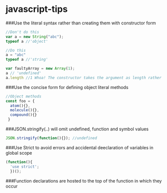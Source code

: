 # javascript-tips

###Use the literal syntax rather than creating them with constructor form

```javascript
//Don't do this
var a = new String("abc");
typeof a //'object'

//Do this
a = "abc"
typeof a //'string'

var faultyArray = new Array(1);
a // 'undefined'
a.length //1 Whoa! The constructor takes the argument as length rather than an array element
```
###Use the concise form for defining object literal methods

```javascript
//Object methods
const foo = {
  atom(){},
  molecule(){},
  compound(){}
 }
 ```
###JSON.stringify(..) will omit undefined, function and symbol values

```javascript
JSON.stringify(function(){}); //undefined
```

###Use Strict to avoid errors and accidental deeclaration of variables in global scope
```javascript
(function(){
  'use strict';
  })();
 ```
 
 ###Function declarations are hosted to the top of the function in which they occur
 ```javascript
 
 ```
 
